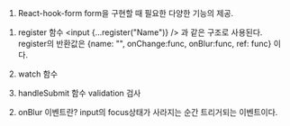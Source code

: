 1. React-hook-form
form을 구현할 때 필요한 다양한 기능의 제공.
1) register 함수
<input {...register("Name")} /> 과 같은 구조로 사용된다.
register의 반환값은 {name: "", onChange:func, onBlur:func, ref: func} 이다.

2) watch 함수

3) handleSubmit 함수
validation 검사

2. onBlur 이벤트란?
input의 focus상태가 사라지는 순간 트리거되는 이벤트이다.